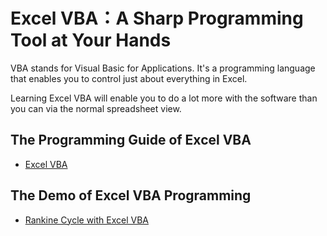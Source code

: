 # Excel VBA：A Sharp Programming Tool at Your Hands

VBA stands for Visual Basic for Applications. It's a programming language that enables you to control just about everything in Excel. 

Learning Excel VBA will enable you to do a lot more with the software than you can via the normal spreadsheet view.

## The Programming Guide of Excel VBA 

* [Excel VBA](./ExcelVBA.md)

## The Demo of Excel VBA Programming 

* [Rankine Cycle with Excel VBA](./VBARankine)

